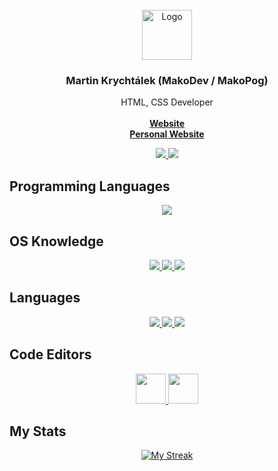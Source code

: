 <br/>
<div align="center">
  <a href="https://www.krychtalek.eu">
    <img src="https://www.krychtalek.link/favicon" alt="Logo" width="80" height="80">
  </a>
  
  <h3 align="center">Martin Krychtálek (MakoDev / MakoPog)</h3>
<p align="center">HTML, CSS Developer
  <br>
  <br>
  <a href="https://krychtalek.dev/makopog"><strong>Website</strong></a><br>
    <a href="https://krychtalek.dev"><strong>Personal Website</strong></a>
</div>

<p align="center">
  <a href="https://gitlab.com/makopog">
    <img src="https://skillicons.dev/icons?i=gitlab"/>
  </a>
   <a href="https://codepen.io/mkrychtalek">
    <img src="https://skillicons.dev/icons?i=codepen"/>
  </a>
</p>

## Programming Languages

<p align="center">
  <a href="#">
    <img src="https://skillicons.dev/icons?i=html,css"/>
  </a>
</p>

## OS Knowledge

<p align="center">
  <a href="#">
    <img src="https://img.icons8.com/fluency/48/null/windows-11.png"/>
    <img src="https://img.icons8.com/color/48/null/windows-10.png"/>
    <img src="https://img.icons8.com/color/48/null/windows-logo.png"/>
    
  </a>
</p>

## Languages

<p align="center">
  <a href="#">
    <img src="https://img.icons8.com/color/48/null/czech-republic-circular.png"/>
    <img src="https://img.icons8.com/color/48/null/usa-circular.png"/>
    <img src="https://img.icons8.com/color/48/null/great-britain-circular.png"/>
  </a>
</p>

## Code Editors

<p align="center">
  <a href="#">
    <img src="https://github.com/mkrychtalek/mkrychtalek/assets/93790230/e14a7779-8c1c-40f5-abc0-3c2f82a09108" width="48px" height="48px"/>
    <img src="https://github.com/mkrychtalek/mkrychtalek/assets/93790230/4b6e994e-62cb-4ec5-b775-114fcecd0b91" width="48px" height="48px"/>
  </a>
</p>

## My Stats

<p align="center">
  <a href="#">
    <img alt="My Streak" src="https://github-readme-streak-stats.herokuapp.com/?user=mkrychtalek&theme=github-dark"/>
</p>
